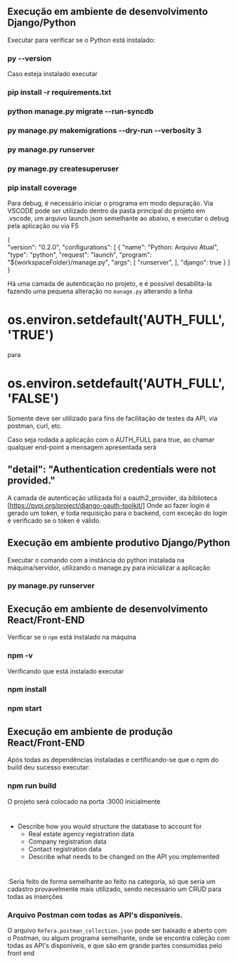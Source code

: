 ## Execução em ambiente de desenvolvimento Django/Python

Executar para verificar se o Python está instalado:
### py --version

Caso esteja instalado executar 

### pip install -r requirements.txt
### python manage.py migrate --run-syncdb 
### py manage.py makemigrations --dry-run --verbosity 3
### py manage.py runserver
### py manage.py createsuperuser 
### pip install coverage

Para debug, é necessário iniciar o programa em modo depuração. Via VSCODE pode 
ser utilizado dentro da pasta principal do projeto em .vscode, um arquivo 
launch.json semelhante ao abaixo, e executar o debug pela aplicação ou via F5

{   
    "version": "0.2.0",
    "configurations": [
        {
            "name": "Python: Arquivo Atual",
            "type": "python",
            "request": "launch",
            "program": "${workspaceFolder}/manage.py",
            "args": [ "runserver", ],
            "django": true
        }
    ]
}

Há uma camada de autenticação no projeto, e é possível desabilita-la
fazendo uma pequena alteração no `manage.py` alterando a linha
# os.environ.setdefault('AUTH_FULL', 'TRUE')
para 
# os.environ.setdefault('AUTH_FULL', 'FALSE')
Somente deve ser utilizado para fins de facilitação de testes da API,
via postman, curl, etc.

Caso seja rodada a aplicação com o AUTH_FULL para true, ao chamar qualquer
end-point a mensagem apresentada será

## "detail": "Authentication credentials were not provided."

A camada de autenticação utilizada foi a oauth2_provider, 
da biblioteca [https://pypi.org/project/django-oauth-toolkit/]
Onde ao fazer login é gerado um token, e toda requisição para o backend,
com exceção do login é verificado se o token é válido.

## Execução em ambiente produtivo Django/Python

Executar o comando com a instância do python instalada na máquina/servidor, 
utilizando  o manage.py  para inicializar a aplicação

### py manage.py runserver

## Execução em ambiente de desenvolvimento React/Front-END

Verificar se o `npm` está instalado na máquina

### npm -v

Verificando que está instalado executar

### npm install
### npm start

## Execução em ambiente de produção React/Front-END

Após todas as dependências instaladas e certificando-se que o 
npm do build deu sucesso executar:

### npm run build

O projeto será colocado na porta :3000 inicialmente

#
- Describe how you would structure the database to account for 
  - Real estate agency registration data
  - Company registration data
  - Contact registration data
  - Describe what needs to be changed on the API you implemented
#
:Seria feito de forma semelhante ao feito na categoria, só que seria
um cadastro provavelmente mais utilizado, sendo necessário um CRUD
para todas as inserções

### Arquivo Postman com todas as API's disponíveis.

O arquivo `Refera.postman_collection.json` pode ser baixado e aberto com 
o Postman, ou algum programa semelhante, onde se encontra coleção com todas
as API's disponíveis, e que são em grande partes consumidas pelo front end
